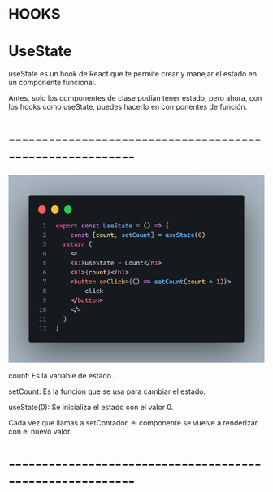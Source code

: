 # HOOKS

# UseState
useState es un hook de React que te permite crear y manejar el estado en un componente funcional.

Antes, solo los componentes de clase podían tener estado, pero ahora, con los hooks como useState, puedes hacerlo en componentes de función.

# ---------------------------------------------------------

![alt text](image-1.png)


count: Es la variable de estado.

setCount: Es la función que se usa para cambiar el estado.

useState(0): Se inicializa el estado con el valor 0.

Cada vez que llamas a setContador, el componente se vuelve a renderizar con el nuevo valor.

# ---------------------------------------------------------